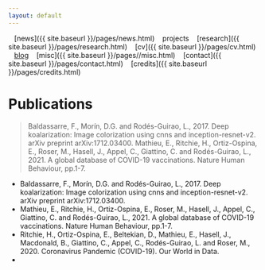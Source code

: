 ```yaml
---
layout: default
---
```


<a href="{{ site.baseurl }}/index.html" class="back2"><i class="fa fa-home" aria-hidden="true"></i></a> &nbsp;&nbsp; 
[news]({{ site.baseurl }}/pages/news.html) &nbsp;&nbsp; projects &nbsp;&nbsp; [research]({{ site.baseurl }}/pages/research.html) &nbsp;&nbsp;
[cv]({{ site.baseurl }}/pages/cv.html) &nbsp;&nbsp; [blog](https://medium.com/@lucasrg) &nbsp;&nbsp; [misc]({{ site.baseurl }}/pages//misc.html) &nbsp;&nbsp;
[contact]({{ site.baseurl }}/pages/contact.html) &nbsp;&nbsp; [credits]({{ site.baseurl }}/pages/credits.html)<br/>
# Publications

> Baldassarre, F., Morín, D.G. and Rodés-Guirao, L., 2017. Deep koalarization: Image colorization using cnns and
  inception-resnet-v2. arXiv preprint arXiv:1712.03400.
> Mathieu, E., Ritchie, H., Ortiz-Ospina, E., Roser, M., Hasell, J., Appel, C., Giattino, C. and Rodés-Guirao, L., 2021.
  A global database of COVID-19 vaccinations. Nature Human Behaviour, pp.1-7.

- Baldassarre, F., Morín, D.G. and Rodés-Guirao, L., 2017. Deep koalarization: Image colorization using cnns and
  inception-resnet-v2. arXiv preprint arXiv:1712.03400.
- Mathieu, E., Ritchie, H., Ortiz-Ospina, E., Roser, M., Hasell, J., Appel, C., Giattino, C. and Rodés-Guirao, L., 2021.
  A global database of COVID-19 vaccinations. Nature Human Behaviour, pp.1-7.
- Ritchie, H., Ortiz-Ospina, E., Beltekian, D., Mathieu, E., Hasell, J., Macdonald, B., Giattino, C., Appel, C.,
  Rodés-Guirao, L. and Roser, M., 2020. Coronavirus Pandemic (COVID-19). Our World in Data.
- 

